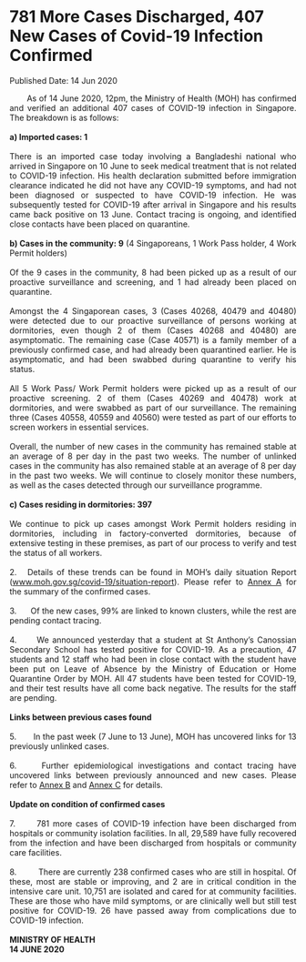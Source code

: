 <html>
    <meta http-equiv="Content-Type" content="text/html; charset=utf-8"/>
    <meta charset="utf-8"/>
    <title>781 More Cases Discharged, 407 New Cases of Covid-19 Infection Confirmed</title>
    <body><h1>781 More Cases Discharged, 407 New Cases of Covid-19 Infection Confirmed</h1>
    <p>Published Date: 14 Jun 2020</p> <p style="text-align: justify;">&nbsp; &nbsp; &nbsp; &nbsp;As of 14 June 2020, 12pm, the Ministry of Health (MOH) has confirmed and verified an additional 407 cases of COVID-19 infection in Singapore. The breakdown is as follows:&nbsp;<br><br><strong>a) Imported cases: 1<br></strong><br>There is an imported case today involving a Bangladeshi national who arrived in Singapore on 10 June to seek medical treatment that is not related to COVID-19 infection. His health declaration submitted before immigration clearance indicated he did not have any COVID-19 symptoms, and had not been diagnosed or suspected to have COVID-19 infection. He was subsequently tested for COVID-19 after arrival in Singapore and his results came back positive on 13 June. Contact tracing is ongoing, and identified close contacts have been placed on quarantine.&nbsp;&nbsp;<br><br><strong>b) Cases in the community: 9</strong> (4 Singaporeans, 1 Work Pass holder, 4 Work Permit holders)<br><br>Of the 9 cases in the community, 8 had been picked up as a result of our proactive surveillance and screening, and 1 had already been placed on quarantine.&nbsp;<br><br>Amongst the 4 Singaporean cases, 3 (Cases 40268, 40479 and 40480) were detected due to our proactive surveillance of persons working at dormitories, even though 2 of them (Cases 40268 and 40480) are asymptomatic. The remaining case (Case 40571) is a family member of a previously confirmed case, and had already been quarantined earlier. He is asymptomatic, and had been swabbed during quarantine to verify his status.<br><br>All 5 Work Pass/ Work Permit holders were picked up as a result of our proactive screening. 2 of them (Cases 40269 and 40478) work at dormitories, and were swabbed as part of our surveillance. The remaining three (Cases 40558, 40559 and 40560) were tested as part of our efforts to screen workers in essential services.<br><br>Overall, the number of new cases in the community has remained stable at an average of 8 per day in the past two weeks. The number of unlinked cases in the community has also remained stable at an average of 8 per day in the past two weeks. We will continue to closely monitor these numbers, as well as the cases detected through our surveillance programme.<br><br><strong>c) Cases residing in dormitories: 397<br></strong><br>We continue to pick up cases amongst Work Permit holders residing in dormitories, including in factory-converted dormitories, because of extensive testing in these premises, as part of our process to verify and test the status of all workers.&nbsp;<br><br>2.&nbsp; &nbsp;Details of these trends can be found in MOH’s daily situation Report (<a href="http://www.moh.gov.sg/covid-19/situation-report" title="" class="" target="">www.moh.gov.sg/covid-19/situation-report</a>). Please refer to <a href="/docs/librariesprovider5/default-document-library/annex-a94332057c31945c19e6ab1d40e3aaf99.pdf?sfvrsn=9917a9bd_0" title="Annex A">Annex A</a>&nbsp;for the summary of the confirmed cases.&nbsp;<br><br>3.&nbsp; &nbsp; &nbsp; Of the new cases, 99% are linked to known clusters, while the rest are pending contact tracing.&nbsp;<br><br>4.&nbsp; &nbsp; &nbsp; We announced yesterday that a student at St Anthony’s Canossian Secondary School has tested positive for COVID-19. As a precaution, 47 students and 12 staff who had been in close contact with the student have been put on Leave of Absence by the Ministry of Education or Home Quarantine Order by MOH. All 47 students have been tested for COVID-19, and their test results have all come back negative. The results for the staff are pending.&nbsp;<br><br><strong>Links between previous cases found<br></strong><br>5.&nbsp; &nbsp; &nbsp; &nbsp;In the past week (7 June to 13 June), MOH has uncovered links for 13 previously unlinked cases.&nbsp;<br><br>6.&nbsp; &nbsp; &nbsp;Further epidemiological investigations and contact tracing have uncovered links between previously announced and new cases. Please refer to <a href="/docs/librariesprovider5/default-document-library/annex-bbd5b69f9129c4664b96de85ab2091556.pdf?sfvrsn=369cf94d_0" title="Annex B">Annex B</a>&nbsp;and <a href="/docs/librariesprovider5/default-document-library/annex-ca981e9ef70c44f9e98e39bec55226c25.pdf?sfvrsn=e1bd255c_0" title="Annex C">Annex C</a>&nbsp;for details.<br><br><strong>Update on condition of confirmed cases<br></strong><br>7.&nbsp; &nbsp; &nbsp; 781 more cases of COVID-19 infection have been discharged from hospitals or community isolation facilities. In all, 29,589 have fully recovered from the infection and have been discharged from hospitals or community care facilities.&nbsp;<br><br>8.&nbsp; &nbsp; &nbsp; &nbsp; &nbsp;There are currently 238 confirmed cases who are still in hospital. Of these, most are stable or improving, and 2 are in critical condition in the intensive care unit. 10,751 are isolated and cared for at community facilities. These are those who have mild symptoms, or are clinically well but still test positive for COVID-19. 26 have passed away from complications due to COVID-19 infection.&nbsp;<br><br><strong>MINISTRY OF HEALTH<br>14 JUNE 2020</strong></p></body>
</html>